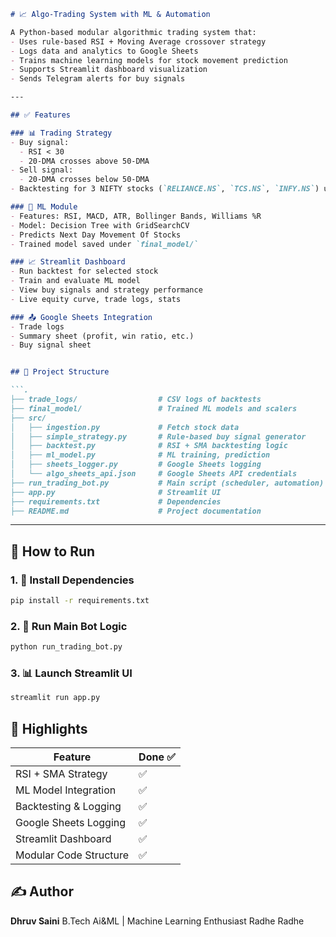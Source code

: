 
```markdown
# 📈 Algo-Trading System with ML & Automation

A Python-based modular algorithmic trading system that:
- Uses rule-based RSI + Moving Average crossover strategy
- Logs data and analytics to Google Sheets
- Trains machine learning models for stock movement prediction
- Supports Streamlit dashboard visualization
- Sends Telegram alerts for buy signals

---

## ✅ Features

### 📊 Trading Strategy
- Buy signal:
  - RSI < 30
  - 20-DMA crosses above 50-DMA
- Sell signal:
  - 20-DMA crosses below 50-DMA
- Backtesting for 3 NIFTY stocks (`RELIANCE.NS`, `TCS.NS`, `INFY.NS`) using `backtesting.py`

### 🧠 ML Module
- Features: RSI, MACD, ATR, Bollinger Bands, Williams %R
- Model: Decision Tree with GridSearchCV
- Predicts Next Day Movement Of Stocks
- Trained model saved under `final_model/`

### 📈 Streamlit Dashboard
- Run backtest for selected stock
- Train and evaluate ML model
- View buy signals and strategy performance
- Live equity curve, trade logs, stats

### 📤 Google Sheets Integration
- Trade logs
- Summary sheet (profit, win ratio, etc.)
- Buy signal sheet


## 📁 Project Structure

```.
├── trade_logs/                  # CSV logs of backtests
├── final_model/                 # Trained ML models and scalers
├── src/
│   ├── ingestion.py             # Fetch stock data
│   ├── simple_strategy.py       # Rule-based buy signal generator
│   ├── backtest.py              # RSI + SMA backtesting logic
│   ├── ml_model.py              # ML training, prediction
│   ├── sheets_logger.py         # Google Sheets logging
│   └── algo_sheets_api.json     # Google Sheets API credentials
├── run_trading_bot.py           # Main script (scheduler, automation)
├── app.py                       # Streamlit UI
├── requirements.txt             # Dependencies
├── README.md                    # Project documentation

````

---

## 🚀 How to Run

### 1. 🔧 Install Dependencies

```bash
pip install -r requirements.txt
````

### 2. 🧪 Run Main Bot Logic

```bash
python run_trading_bot.py
```

### 3. 📊 Launch Streamlit UI

```bash
streamlit run app.py
```



## 📌 Highlights

| Feature                | Done ✅ |
| ---------------------- | ------ |
| RSI + SMA Strategy     | ✅      |
| ML Model Integration   | ✅      |
| Backtesting & Logging  | ✅      |
| Google Sheets Logging  | ✅      |
| Streamlit Dashboard    | ✅      |
| Modular Code Structure | ✅      |


## ✍️ Author

**Dhruv Saini**
B.Tech Ai&ML | Machine Learning Enthusiast
Radhe Radhe 

```

